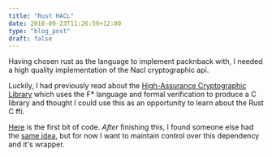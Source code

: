 ```yaml
---
title: "Rust HACL"
date: 2018-09-23T11:26:59+12:00
type: "blog_post"
draft: false
---
```


Having chosen rust as the language to implement packnback with, I needed a high
quality implementation of the Nacl cryptographic api.

Luckily, I had previously read about the [High-Assurance Cryptographic Library](https://github.com/project-everest/hacl-star)
which uses the F* language and formal verification to produce a C library and thought I could use this as an opportunity to learn
about the Rust C ffi. 

[Here](https://github.com/packnback/rust-haclstar) is the first bit of code. *After* finishing this, I found someone
else had the [same idea](https://github.com/quininer/rust-hacl-star), but for now I want to maintain control over this
dependency and it's wrapper.
